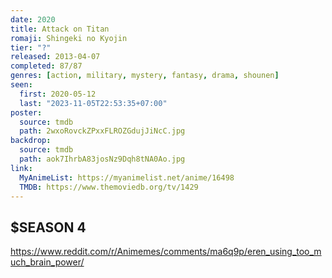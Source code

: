 ```yaml
---
date: 2020
title: Attack on Titan
romaji: Shingeki no Kyojin
tier: "?"
released: 2013-04-07
completed: 87/87
genres: [action, military, mystery, fantasy, drama, shounen]
seen:
  first: 2020-05-12
  last: "2023-11-05T22:53:35+07:00"
poster:
  source: tmdb
  path: 2wxoRovckZPxxFLROZGdujJiNcC.jpg
backdrop:
  source: tmdb
  path: aok7IhrbA83josNz9Dqh8tNA0Ao.jpg
link:
  MyAnimeList: https://myanimelist.net/anime/16498
  TMDB: https://www.themoviedb.org/tv/1429
---
```


## $SEASON 4

<https://www.reddit.com/r/Animemes/comments/ma6q9p/eren_using_too_much_brain_power/>
